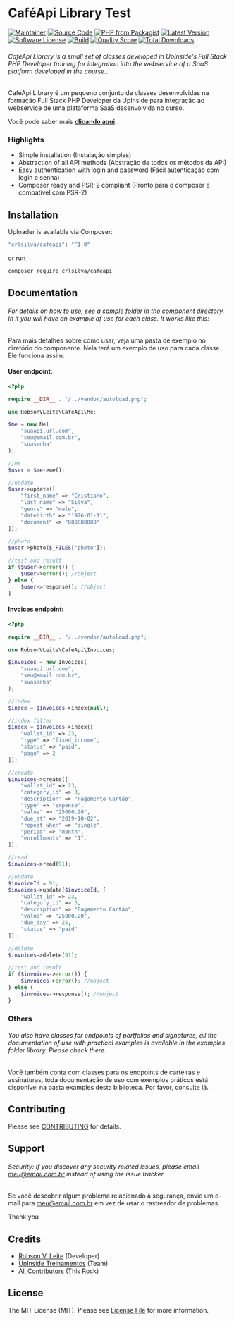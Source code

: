 # CaféApi Library Test

[![Maintainer](http://img.shields.io/badge/maintainer-@cygnuscyber-blue.svg?style=flat-square)](https://twitter.com/cygnuscyber)
[![Source Code](http://img.shields.io/badge/source-crlsilva/cafeapi-blue.svg?style=flat-square)](https://github.com/crlsilva/cafeapi)
[![PHP from Packagist](https://img.shields.io/packagist/php-v/crlsilva/cafeapi.svg?style=flat-square)](https://packagist.org/packages/crlsilva/cafeapi)
[![Latest Version](https://img.shields.io/github/release/crlsilva/cafeapi.svg?style=flat-square)](https://github.com/crlsilva/cafeapi/releases)
[![Software License](https://img.shields.io/badge/license-MIT-brightgreen.svg?style=flat-square)](LICENSE)
[![Build](https://img.shields.io/scrutinizer/build/g/crlsilva/cafeapi.svg?style=flat-square)](https://scrutinizer-ci.com/g/crlsilva/cafeapi)
[![Quality Score](https://img.shields.io/scrutinizer/g/crlsilva/cafeapi.svg?style=flat-square)](https://scrutinizer-ci.com/g/crlsilva/cafeapi)
[![Total Downloads](https://img.shields.io/packagist/dt/crlsilva/cafeapi.svg?style=flat-square)](https://packagist.org/packages/ccrlsilva/cafeapi)

###### CaféApi Library is a small set of classes developed in UpInside's Full Stack PHP Developer training for integration into the webservice of a SaaS platform developed in the course..

CaféApi Library é um pequeno conjunto de classes desenvolvidas na formação Full Stack PHP Developer da UpInside para integração ao webservice de uma plataforma SaaS desenvolvida no curso.

Você pode saber mais **[clicando aqui](https://www.designcafe.com.br/fsphp)**.

### Highlights

- Simple installation (Instalação simples)
- Abstraction of all API methods (Abstração de todos os métodos da API)
- Easy authentication with login and password (Fácil autenticação com login e senha)
- Composer ready and PSR-2 compliant (Pronto para o composer e compatível com PSR-2)

## Installation

Uploader is available via Composer:

```bash
"crlsilva/cafeapi": "^1.0"
```

or run

```bash
composer require crlsilva/cafeapi
```

## Documentation

###### For details on how to use, see a sample folder in the component directory. In it you will have an example of use for each class. It works like this:

Para mais detalhes sobre como usar, veja uma pasta de exemplo no diretório do componente. Nela terá um exemplo de uso para cada classe. Ele funciona assim:

#### User endpoint:

```php
<?php

require __DIR__ . "/../vendor/autoload.php";

use RobsonVLeite\CafeApi\Me;

$me = new Me(
    "suaapi.url.com",
    "seu@email.com.br",
    "suasenha"
);

//me
$user = $me->me();

//update
$user->update([
    "first_name" => "Cristiano",
    "last_name" => "Silva",
    "genre" => "male",
    "datebirth" => "1976-01-11",
    "document" => "888888888"
]);

//photo
$user->photo($_FILES["photo"]);

//test and result
if ($user->error()) {
    $user->error(); //object
} else {
    $user->response(); //object
}
```

#### Invoices endpoint:

```php
<?php

require __DIR__ . "/../vendor/autoload.php";

use RobsonVLeite\CafeApi\Invoices;

$invoices = new Invoices(
    "suaapi.url.com",
    "seu@email.com.br",
    "suasenha"
);

//index
$index = $invoices->index(null);

//index filter
$index = $invoices->index([
    "wallet_id" => 23,
    "type" => "fixed_income",
    "status" => "paid",
    "page" => 2
]);

//create
$invoices->create([
    "wallet_id" => 23,
    "category_id" => 3,
    "description" => "Pagamento Cartão",
    "type" => "expense",
    "value" => "25000.20",
    "due_at" => "2019-10-02",
    "repeat_when" => "single",
    "period" => "month",
    "enrollments" => "1",
]);

//read
$invoices->read(91);

//update
$invoiceId = 91;
$invoices->update($invoiceId, [
    "wallet_id" => 23,
    "category_id" => 3,
    "description" => "Pagamento Cartão",
    "value" => "25000.20",
    "due_day" => 25,
    "status" => "paid"
]);

//delete
$invoices->delete(91);

//test and result
if ($invoices->error()) {
    $invoices->error(); //object
} else {
    $invoices->response(); //object
}
```

### Others

###### You also have classes for endpoints of portfolios and signatures, all the documentation of use with practical examples is available in the examples folder library. Please check there.

Você também conta com classes para os endpoints de carteiras e assinaturas, toda documentação de uso com exemplos práticos está disponível na pasta examples desta biblioteca. Por favor, consulte lá.

## Contributing

Please see [CONTRIBUTING](https://github.com/crlsilva/uploader/blob/master/CONTRIBUTING.md) for details.

## Support

###### Security: If you discover any security related issues, please email meu@email.com.br instead of using the issue tracker.

Se você descobrir algum problema relacionado à segurança, envie um e-mail para meu@email.com.br em vez de usar o rastreador de problemas.

Thank you

## Credits

- [Robson V. Leite](https://github.com/crlsilva) (Developer)
- [UpInside Treinamentos](https://github.com/crlsilva) (Team)
- [All Contributors](https://github.com/crlsilva/cafeapi/contributors) (This Rock)

## License

The MIT License (MIT). Please see [License File](https://github.com/crlsilva/cafeapi/blob/master/LICENSE) for more information.